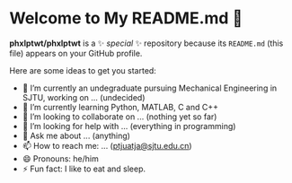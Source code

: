 # Welcome to My README.md 🤔


**phxlptwt/phxlptwt** is a ✨ _special_ ✨ repository because its `README.md` (this file) appears on your GitHub profile.

Here are some ideas to get you started:

- 🔭 I’m currently an undegraduate pursuing Mechanical Engineering in SJTU, working on ... (undecided)
- 🌱 I’m currently learning Python, MATLAB, C and C++
- 👯 I’m looking to collaborate on ... (nothing yet so far)
- 🤔 I’m looking for help with ... (everything in programming)
- 💬 Ask me about ... (anything)
- 📫 How to reach me: ... (ptjuatja@sjtu.edu.cn)
- 😄 Pronouns: he/him
- ⚡ Fun fact: I like to eat and sleep.  
